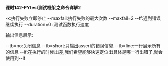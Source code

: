 **课时142-PYtest测试框架之命令详解2**

-x:执行失败立即停止
--maxfail:执行失败的最大次数  --maxfail=2
--ff:遇到错误继续执行
--duration=0 :测试函数执行速度

输出信息展示:

--tb=no:关闭信息
--tb=short:只输出assert的错误信息
--tb=line:一行展示所有的信息
--if:在执行的时候出差,我们希望能够快速定位出具体是哪一行出错了,就会使用到--if

